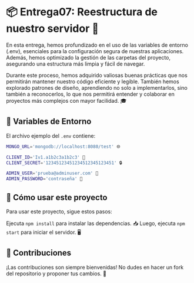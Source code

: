 # 📦 Entrega07: Reestructura de nuestro servidor 🚀

En esta entrega, hemos profundizado en el uso de las variables de entorno (.env), esenciales para la configuración segura de nuestras aplicaciones. Además, hemos optimizado la gestión de las carpetas del proyecto, asegurando una estructura más limpia y fácil de navegar.

Durante este proceso, hemos adquirido valiosas buenas prácticas que nos permitirán mantener nuestro código eficiente y legible. También hemos explorado patrones de diseño, aprendiendo no solo a implementarlos, sino también a reconocerlos, lo que nos permitirá entender y colaborar en proyectos más complejos con mayor facilidad. 🎓
## 📝 Variables de Entorno

El archivo ejemplo del `.env` contiene:

```bash
MONGO_URL='mongodb://localhost:8080/test' 🌐

CLIENT_ID='Iv1.a1b2c3a1b2c3' 🔑
CLIENT_SECRET='12345123451234512345123451' 🔒

ADMIN_USER='prueba@adminuser.com' 📧
ADMIN_PASSWORD='contraseña' 🔐
```
## 🚀 Cómo usar este proyecto

Para usar este proyecto, sigue estos pasos:

Ejecuta `npm install` para instalar las dependencias. 📥
Luego, ejecuta `npm start` para iniciar el servidor. 🖥️

## 🤝 Contribuciones
¡Las contribuciones son siempre bienvenidas! No dudes en hacer un fork del repositorio y proponer tus cambios. 👥
